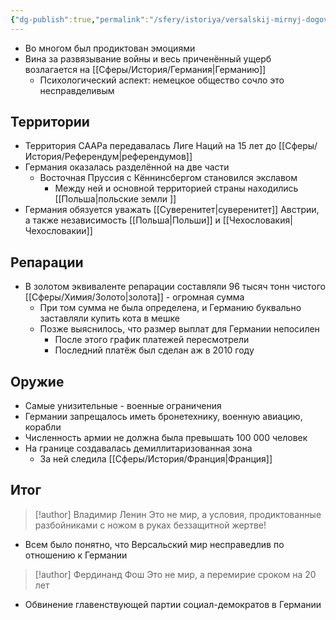 ```yaml
---
{"dg-publish":true,"permalink":"/sfery/istoriya/versalskij-mirnyj-dogovor/","tags":["История"]}
---
```


- Во многом был продиктован эмоциями 
- Вина за развязывание войны и весь приченённый ущерб возлагается на [[Сферы/История/Германия\|Германию]]
	- Психологический аспект: немецкое общество сочло это несправделивым
## Территории
- Территория СААРа передавалась Лиге Наций на 15 лет до [[Сферы/История/Референдум\|референдумов]] 
- Германия оказалась разделённой на две части
	- Восточная Пруссия с Кённинсбергом становился экславом
		- Между ней и основной территорией страны находились [[Польша\|польские земли ]]
- Германия обязуется уважать [[Суверенитет\|суверенитет]] Австрии, а также независимость [[Польша\|Польши]] и [[Чехословакия\|Чехословакии]]
## Репарации
- В золотом эквиваленте репарации составляли 96 тысяч тонн чистого [[Сферы/Химия/Золото\|золота]] - огромная сумма 
	- При том сумма не была определена, и Германию буквально заставляли купить кота в мешке 
	- Позже выяснилось, что размер выплат для Германии непосилен 
		- После этого график платежей пересмотрели
		- Последний платёж был сделан аж в 2010 году 
## Оружие
- Самые унизительные - военные ограничения
- Германии запрещалось иметь бронетехнику, военную авиацию, корабли 
- Численность армии не должна была превышать 100 000 человек
- На границе создавалась демиллитаризованная зона 
	- За ней следила [[Сферы/История/Франция\|Франция]] 
## Итог
> [!author] Владимир Ленин
> Это не мир, а условия, продиктованные разбойниками с ножом в руках беззащитной жертве! 
- Всем было понятно, что Версальский мир несправедлив по отношению к Германии 

> [!author] Фердинанд Фош
> Это не мир, а перемирие сроком на 20 лет
- Обвинение главенствующей партии социал-демократов в Германии 